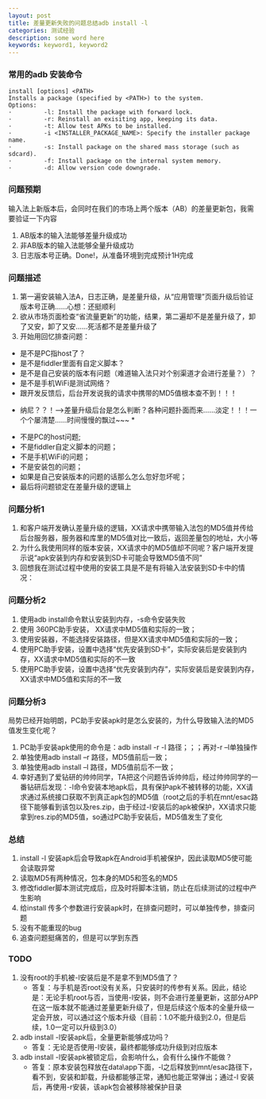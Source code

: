 ```yaml
---
layout: post
title: 差量更新失败的问题总结adb install -l
categories: 测试经验
description: some word here
keywords: keyword1, keyword2
---
```


### 常用的adb 安装命令

```
install [options] <PATH>
Installs a package (specified by <PATH>) to the system.
Options:
·         -l: Install the package with forward lock.
·         -r: Reinstall an exisiting app, keeping its data.
·         -t: Allow test APKs to be installed.
·         -i <INSTALLER_PACKAGE_NAME>: Specify the installer package name.
·         -s: Install package on the shared mass storage (such as sdcard).
·         -f: Install package on the internal system memory.
·         -d: Allow version code downgrade.
``` 

### 问题预期

输入法上新版本后，会同时在我们的市场上两个版本（AB）的差量更新包，我需要验证一下内容  
1. AB版本的输入法能够差量升级成功   
2. 非AB版本的输入法能够全量升级成功   
3. 日志版本号正确。Done!，从准备环境到完成预计1H完成
 

### 问题描述

1. 第一遍安装输入法A，日志正确，是差量升级，从“应用管理”页面升级后验证版本号正确……心想：还挺顺利  
2. 欲从市场页面检查“省流量更新”的功能，结果，第二遍却不是差量升级了，卸了又安，卸了又安……死活都不是差量升级了  
3. 开始用回忆排查问题：
- 是不是PC指host了？  
- 是不是fiddler里面有自定义脚本？  
- 是不是自己安装的版本有问题（难道输入法只对个别渠道才会进行差量？）？  
- 是不是手机WiFi是测试网络？  
- 跟开发反馈后，后台开发说我的请求中携带的MD5值根本查不到！！！

* 纳尼？？！——>差量升级后台是怎么判断？各种问题扑面而来……淡定！！！一个个屡清楚……时间慢慢的飘过~~~ *

- 不是PC的host问题;  
- 不是fiddler自定义脚本的问题；  
- 不是手机WiFi的问题；  
- 不是安装包的问题；  
- 如果是自己安装版本的问题的话那么怎么忽好忽坏呢；  
- 最后将问题锁定在差量升级的逻辑上


### 问题分析1

1. 和客户端开发确认差量升级的逻辑，XX请求中携带输入法包的MD5值并传给后台服务器，服务器和库里的MD5值对比一致后，返回差量包的地址，大小等
2. 为什么我使用同样的版本安装，XX请求中的MD5值却不同呢？客户端开发提示说“apk安装到内存和安装到SD卡可能会导致MD5值不同”
3. 回想我在测试过程中使用的安装工具是不是有将输入法安装到SD卡中的情况：

### 问题分析2

1. 使用adb install命令默认安装到内存，-s命令安装失败
2. 使用 360PC助手安装， XX请求中MD5值和实际的一致；
3. 使用安装器，不能选择安装路径，但是XX请求中MD5值和实际的一致；
4. 使用PC助手安装，设置中选择“优先安装到SD卡”，实际安装后是安装到内存，XX请求中MD5值和实际的不一致
5. 使用PC助手安装，设置中选择“优先安装到内存”，实际安装后是安装到内存，XX请求中MD5值和实际的不一致

### 问题分析3

局势已经开始明朗，PC助手安装apk时是怎么安装的，为什么导致输入法的MD5值发生变化呢？ 
 
1. PC助手安装apk使用的命令是：adb install -r -l 路径；；；再对-r –l单独操作
2. 单独使用adb install –r 路径，MD5值前后一致；
3. 单独使用adb install –l 路径，MD5值前后不一致；
4. 幸好遇到了爱钻研的帅帅同学，TA把这个问题告诉帅帅后，经过帅帅同学的一番钻研后发现：-l命令安装本地apk后，具有保护apk不被转移的功能，XX请求通过系统接口获取不到真正apk包的MD5值（root之后的手机在mnt/esac路径下能够看到该包以及res.zip，由于经过-l安装后的apk被保护，XX请求只能拿到res.zip的MD5值，so通过PC助手安装后，MD5值发生了变化


### 总结

1. install -l 安装apk后会导致apk在Android手机被保护，因此读取MD5使可能会读取异常
2. 读取MD5有两种情况，包本身的MD5和签名的MD5
3. 修改fiddler脚本测试完成后，应及时将脚本注销，防止在后续测试的过程中产生影响
4. 给install 传多个参数进行安装apk时，在排查问题时，可以单独传参，排查问题
5. 没有不能重现的bug
6. 追查问题挺痛苦的，但是可以学到东西

### TODO

1. 没有root的手机被-l安装后是不是拿不到MD5值了？ 
    - 答复：与手机是否root没有关系，只安装时的传参有关系。因此，结论是：无论手机root与否，当使用-l安装，则不会进行差量更新，这部分APP在这一版本就不能通过差量更新升级了，但是后续这个版本的全量升级一定会开放，可以通过这个版本升级（目前：1.0不能升级到2.0，但是后续，1.0一定可以升级到3.0）
2. adb install -l安装apk后，全量更新能够成功吗？  
    - 答复：无论是否使用-l安装，最终都能够成功升级到对应版本
3. adb install -l安装apk被锁定后，会影响什么，会有什么操作不能做？
    - 答复：原本安装包释放在data\app下面，-l之后释放到mnt/esac路径下，看不到，安装和卸载，升级都能够正常，通知也能正常弹出；通过-l 安装后，再使用-r安装，该apk包会被移除被保护目录


